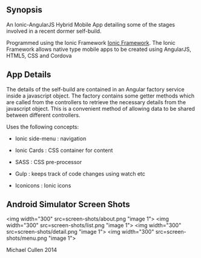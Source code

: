 ## Synopsis

An Ionic-AngularJS Hybrid Mobile App detailing some of the stages involved in a recent dormer self-build.

Programmed using the Ionic Framework [Ionic Framework](http://ionicframework.com/).
The Ionic Framework allows native type mobile apps to be created using AngularJS, HTML5, CSS and Cordova


## App Details

The details of the self-build are contained in an Angular factory service inside a javascript object. The factory contains some getter methods which are called from the controllers to retrieve the necessary details from the javascript object. This is a convenient method of allowing data to be shared between different controllers.


Uses the following concepts:

* Ionic side-menu : navigation

* Ionic Cards : CSS container for content

* SASS : CSS pre-processor

* Gulp : keeps track of code changes using watch etc

* Iconicons : Ionic icons




## Android Simulator Screen Shots

<img width="300" src=screen-shots/about.png "image 1"></img>
<img width="300" src=screen-shots/list.png "image 1"></img>
<img width="300" src=screen-shots/detail.png "image 1"></img>
<img width="300" src=screen-shots/menu.png "image 1"></img>






Michael Cullen 2014